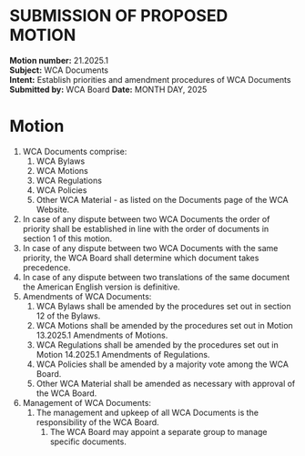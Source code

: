 # SUBMISSION OF PROPOSED MOTION

**Motion number:** 21.2025.1  
**Subject:** WCA Documents  
**Intent:** Establish priorities and amendment procedures of WCA Documents  
**Submitted by:** WCA Board
**Date:** MONTH DAY, 2025

# Motion

1. WCA Documents comprise:
   1. WCA Bylaws
   2. WCA Motions
   3. WCA Regulations
   4. WCA Policies
   5. Other WCA Material - as listed on the Documents page of the WCA Website.
2. In case of any dispute between two WCA Documents the order of priority shall be established in line with the order of documents in section 1 of this motion.
3. In case of any dispute between two WCA Documents with the same priority, the WCA Board shall determine which document takes precedence.
4. In case of any dispute between two translations of the same document the American English version is definitive.
5. Amendments of WCA Documents:
   1. WCA Bylaws shall be amended by the procedures set out in section 12 of the Bylaws.
   2. WCA Motions shall be amended by the procedures set out in Motion 13.2025.1 Amendments of Motions.
   3. WCA Regulations shall be amended by the procedures set out in Motion 14.2025.1 Amendments of Regulations.
   4. WCA Policies shall be amended by a majority vote among the WCA Board.
   5. Other WCA Material shall be amended as necessary with approval of the WCA Board.
6. Management of WCA Documents:  
   1. The management and upkeep of all WCA Documents is the responsibility of the WCA Board.
      1. The WCA Board may appoint a separate group to manage specific documents.
